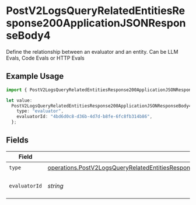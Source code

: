 # PostV2LogsQueryRelatedEntitiesResponse200ApplicationJSONResponseBody4

Define the relationship between an evaluator and an entity. Can be LLM Evals, Code Evals or HTTP Evals

## Example Usage

```typescript
import { PostV2LogsQueryRelatedEntitiesResponse200ApplicationJSONResponseBody4 } from "orq-poc-typescript-multi-env-version/models/operations";

let value:
  PostV2LogsQueryRelatedEntitiesResponse200ApplicationJSONResponseBody4 = {
    type: "evaluator",
    evaluatorId: "4bd6d0c8-d36b-4d7d-b8fe-6fc8fb314b86",
  };
```

## Fields

| Field                                                                                                                                                                                                                | Type                                                                                                                                                                                                                 | Required                                                                                                                                                                                                             | Description                                                                                                                                                                                                          |
| -------------------------------------------------------------------------------------------------------------------------------------------------------------------------------------------------------------------- | -------------------------------------------------------------------------------------------------------------------------------------------------------------------------------------------------------------------- | -------------------------------------------------------------------------------------------------------------------------------------------------------------------------------------------------------------------- | -------------------------------------------------------------------------------------------------------------------------------------------------------------------------------------------------------------------- |
| `type`                                                                                                                                                                                                               | [operations.PostV2LogsQueryRelatedEntitiesResponse200ApplicationJSONResponseBodyItems1Evals64Type](../../models/operations/postv2logsqueryrelatedentitiesresponse200applicationjsonresponsebodyitems1evals64type.md) | :heavy_check_mark:                                                                                                                                                                                                   | N/A                                                                                                                                                                                                                  |
| `evaluatorId`                                                                                                                                                                                                        | *string*                                                                                                                                                                                                             | :heavy_check_mark:                                                                                                                                                                                                   | The id of the resource                                                                                                                                                                                               |